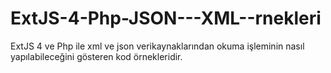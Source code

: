 ExtJS-4-Php-JSON---XML--rnekleri
================================

ExtJS 4 ve Php ile xml ve json verikaynaklarından okuma işleminin nasıl yapılabileceğini gösteren kod örnekleridir.
